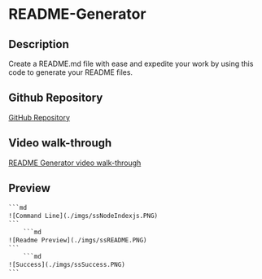 # README-Generator

## Description

Create a README.md file with ease and expedite your work by using this code to generate your README files.

## Github Repository

[GitHub Repository]()

## Video walk-through

[README Generator video walk-through](https://drive.google.com/file/d/1QLt--9wImahmcNzHvdoQozo78uG-RXbb/view)

## Preview

    ```md
    ![Command Line](./imgs/ssNodeIndexjs.PNG)
    ```
        ```md
    ![Readme Preview](./imgs/ssREADME.PNG)
    ```
        ```md
    ![Success](./imgs/ssSuccess.PNG)
    ```
